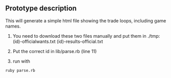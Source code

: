 
## Prototype description

This will generate a simple html file showing the trade loops, including game names.

1) You need to download these two files manually and put them in ./tmp:
  (id)-officialwants.txt
  (id)-results-official.txt

2) Put the correct id in lib/parse.rb (line 11)

3) run with
```
ruby parse.rb
```

